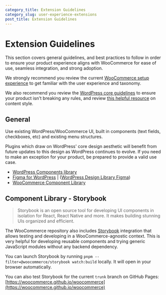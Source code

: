 ```yaml
---
category_title: Extension Guidelines
category_slug: user-experience-extensions
post_title: Extension Guidelines
---
```


# Extension Guidelines

This section covers general guidelines, and best practices to follow in order to ensure your product experience aligns with WooCommerce for ease of use, seamless integration, and strong adoption.

We strongly recommend you review the current [WooCommerce setup experience](https://woocommerce.com/documentation/plugins/woocommerce/getting-started/) to get familiar with the user experience and taxonomy.

We also recommend you review the [WordPress core guidelines](https://developer.wordpress.org/plugins/wordpress-org/detailed-plugin-guidelines/) to ensure your product isn't breaking any rules, and review [this helpful resource](https://woocommerce.com/document/grammar-punctuation-style-guide/) on content style.

## General

Use existing WordPress/WooCommerce UI, built in components (text fields, checkboxes, etc) and existing menu structures.

Plugins which draw on WordPress' core design aesthetic will benefit from future updates to this design as WordPress continues to evolve. If you need to make an exception for your product, be prepared to provide a valid use case.

-   [WordPress Components library](https://wordpress.github.io/gutenberg/?path=/story/docs-introduction--page)
-   [Figma for WordPress](https://make.wordpress.org/design/2018/11/19/figma-for-wordpress/) | ([WordPress Design Library Figma](https://www.figma.com/file/e4tLacmlPuZV47l7901FEs/WordPress-Design-Library))
-   [WooCommerce Component Library](https://woocommerce.github.io/woocommerce/)

## Component Library - Storybook

> Storybook is an open source tool for developing UI components in isolation for React, React Native and more. It makes building stunning UIs organized and efficient.

The WooCommerce repository also includes [Storybook](https://storybook.js.org/) integration that allows testing and developing in a WooCommerce-agnostic context. This is very helpful for developing reusable components and trying generic JavaScript modules without any backend dependency.

You can launch Storybook by running `pnpm --filter=@woocommerce/storybook watch:build` locally. It will open in your browser automatically.

You can also test Storybook for the current `trunk` branch on GitHub Pages: [https://woocommerce.github.io/woocommerce](https://woocommerce.github.io/woocommerce)
